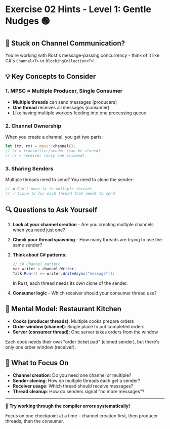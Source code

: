 # Exercise 02 Hints - Level 1: Gentle Nudges 🟢

## 🤔 Stuck on Channel Communication?

You're working with Rust's message-passing concurrency - think of it like C#'s `Channel<T>` or `BlockingCollection<T>`!

## 💡 Key Concepts to Consider

### 1. **MPSC = Multiple Producer, Single Consumer**
- **Multiple threads** can send messages (producers)
- **One thread** receives all messages (consumer)
- Like having multiple workers feeding into one processing queue

### 2. **Channel Ownership**
When you create a channel, you get two parts:
```rust
let (tx, rx) = mpsc::channel();
// tx = transmitter/sender (can be cloned)
// rx = receiver (only one allowed)
```

### 3. **Sharing Senders**
Multiple threads need to send? You need to clone the sender:
```rust
// ❌ Can't move tx to multiple threads
// ✅ Clone tx for each thread that needs to send
```

## 🔍 Questions to Ask Yourself

1. **Look at your channel creation** - Are you creating multiple channels when you need just one?

2. **Check your thread spawning** - How many threads are trying to use the same sender?

3. **Think about C# patterns**:
   ```csharp
   // C# Channel pattern
   var writer = channel.Writer;
   Task.Run(() => writer.WriteAsync("message"));
   ```
   In Rust, each thread needs its own clone of the sender.

4. **Consumer logic** - Which receiver should your consumer thread use?

## 💭 Mental Model: Restaurant Kitchen

- **Cooks (producer threads)**: Multiple cooks prepare orders
- **Order window (channel)**: Single place to put completed orders  
- **Server (consumer thread)**: One server takes orders from the window

Each cook needs their own "order ticket pad" (cloned sender), but there's only one order window (receiver).

## 🎯 What to Focus On

- **Channel creation**: Do you need one channel or multiple?
- **Sender cloning**: How do multiple threads each get a sender?
- **Receiver usage**: Which thread should receive messages?
- **Thread cleanup**: How do senders signal "no more messages"?

---

💪 **Try working through the compiler errors systematically!** 

Focus on one checkpoint at a time - channel creation first, then producer threads, then the consumer.